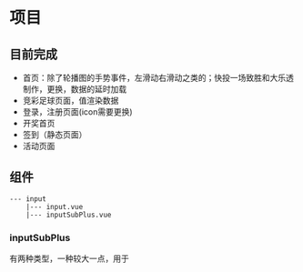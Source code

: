 # 项目
## 目前完成
- 首页：除了轮播图的手势事件，左滑动右滑动之类的；快投一场致胜和大乐透制作，更换，数据的延时加载
- 竞彩足球页面，值渲染数据
- 登录，注册页面(icon需要更换)
- 开奖首页
- 签到（静态页面）
- 活动页面

## 组件
```
--- input
	|--- input.vue
	|--- inputSubPlus.vue
```
### inputSubPlus
有两种类型，一种较大一点，用于